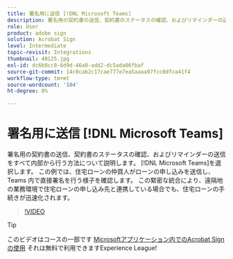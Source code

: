 ```yaml
---
title: 署名用に送信 [!DNL Microsoft Teams]
description: 署名用の契約書の送信、契約書のステータスの確認、およびリマインダーの送信をすべて内部から行う方法について説明します。 [!DNL Microsoft Teams]
role: User
product: adobe sign
solution: Acrobat Sign
level: Intermediate
topic-revisit: Integrations
thumbnail: 40125.jpg
exl-id: dc6b8cc8-6d9d-46a0-add2-dc5ada06fbaf
source-git-commit: 14c0cab2c17cae777e7ea5aaaa97fcc0dfca41f4
workflow-type: tm+mt
source-wordcount: '104'
ht-degree: 0%

---
```


# 署名用に送信 [!DNL Microsoft Teams]

署名用の契約書の送信、契約書のステータスの確認、およびリマインダーの送信をすべて内部から行う方法について説明します。 [!DNL Microsoft Teams]を選択します。
この例では、住宅ローンの仲買人がローンの申し込みを送信し、Teams 内で直接署名を行う様子を確認します。 この緊密な統合により、遠隔地の業務環境で住宅ローンの申し込み先と連携している場合でも、住宅ローンの手続きが迅速化されます。

>[!VIDEO](https://video.tv.adobe.com/v/346545?hidetitle=true)

>[!TIP]
>
>このビデオはコースの一部です [Microsoftアプリケーション内でのAcrobat Signの使用](https://experienceleague.adobe.com/?recommended=Sign-U-1-2020.2) それは無料で利用できますExperience League!
